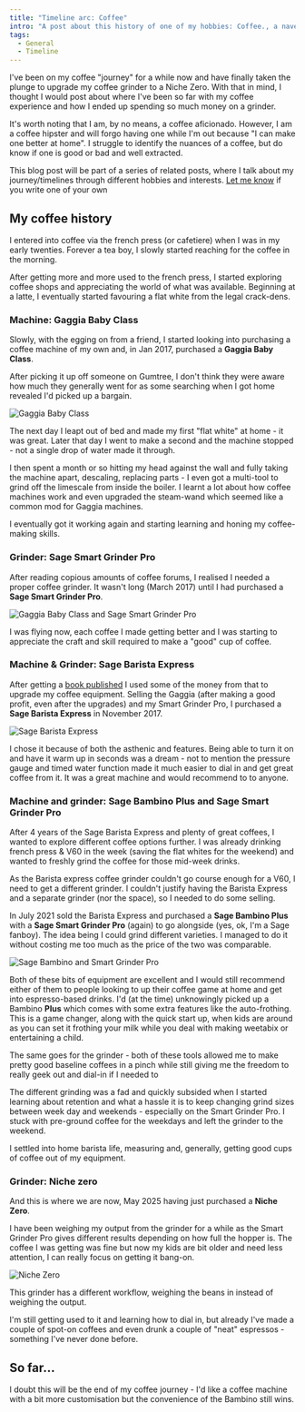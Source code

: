 ```yaml
---
title: "Timeline arc: Coffee"
intro: "A post about this history of one of my hobbies: Coffee., a navel-gazing meander of coffee machines & grinders"
tags:
  - General
  - Timeline
---
```



I've been on my coffee "journey" for a while now and have finally taken the plunge to upgrade my coffee grinder to a Niche Zero. With that in mind, I thought I would post about where I've been so far with my coffee experience and how I ended up spending so much money on a grinder.

It's worth noting that I am, by no means, a coffee aficionado. However, I am a coffee hipster and will forgo having one while I'm out because "I can make one better at home". I struggle to identify the nuances of a coffee, but do know if one is good or bad and well extracted.

<div class="info">This blog post will be part of a series of related posts, where I talk about my journey/timelines through different hobbies and interests. <a href="/contact/">Let me know</a> if you write one of your own</div>


## My coffee history

I entered into coffee via the french press (or cafetiere) when I was in my early twenties. Forever a tea boy, I slowly started reaching for the coffee in the morning.

After getting more and more used to the french press, I started exploring coffee shops and appreciating the world of what was available. Beginning at a latte, I eventually started favouring a flat white from the legal crack-dens.

### Machine: Gaggia Baby Class

Slowly, with the egging on from a friend, I started looking into purchasing a coffee machine of my own and, in Jan 2017, purchased a **Gaggia Baby Class**.

After picking it up off someone on Gumtree, I don't think they were aware how much they generally went for as some searching when I got home revealed I'd picked up a bargain.

![Gaggia Baby Class](/assets/img/content/timeline-arc-coffee/gaggia-baby.jpg)

The next day I leapt out of bed and made my first "flat white" at home - it was great. Later that day I went to make a second and the machine stopped - not a single drop of water made it through.

I then spent a month or so hitting my head against the wall and fully taking the machine apart, descaling, replacing parts - I even got a multi-tool to grind off the limescale from inside the boiler. I learnt a lot about how coffee machines work and even upgraded the steam-wand which seemed like a common mod for Gaggia machines.

I eventually got it working again and starting learning and honing my coffee-making skills.

### Grinder: Sage Smart Grinder Pro

After reading copious amounts of coffee forums, I realised I needed a proper coffee grinder. It wasn't long (March 2017) until I had purchased a **Sage Smart Grinder Pro**.

![Gaggia Baby Class and Sage Smart Grinder Pro](/assets/img/content/timeline-arc-coffee/gaggia-and-sage.jpg)

I was flying now, each coffee I made getting better and I was starting to appreciate the craft and skill required to make a "good" cup of coffee.

### Machine & Grinder: Sage Barista Express

After getting a [book published](blog/how-i-wrote-a-book-the-writing-process-from-one-of-our-developers/) I used some of the money from that to upgrade my coffee equipment. Selling the Gaggia (after making a good profit, even after the upgrades) and my Smart Grinder Pro, I purchased a **Sage Barista Express** in November 2017.

![Sage Barista Express](/assets/img/content/timeline-arc-coffee/sage-barista-express.jpg)

I chose it because of both the asthenic and features. Being able to turn it on and have it warm up in seconds was a dream - not to mention the pressure gauge and timed water function made it much easier to dial in and get great coffee from it. It was a great machine and would recommend to to anyone.

### Machine and grinder: Sage Bambino Plus and Sage Smart Grinder Pro

After 4 years of the Sage Barista Express and plenty of great coffees, I wanted to explore different coffee options further. I was already drinking french press & V60 in the week (saving the flat whites for the weekend) and wanted to freshly grind the coffee for those mid-week drinks.

As the Barista express coffee grinder couldn't go course enough for a V60, I need to get a different grinder. I couldn't justify having the Barista Express and a separate grinder (nor the space), so I needed to do some selling.

In July 2021 sold the Barista Express and purchased a **Sage Bambino Plus** with a **Sage Smart Grinder Pro** (again) to go alongside (yes, ok, I'm a Sage fanboy). The idea being I could grind different varieties. I managed to do it without costing me too much as the price of the two was comparable.

![Sage Bambino and Smart Grinder Pro](/assets/img/content/timeline-arc-coffee/bambino-and-sgp.jpg)

Both of these bits of equipment are excellent and I would still recommend either of them to people looking to up their coffee game at home and get into espresso-based drinks. I'd (at the time) unknowingly picked up a Bambino **Plus** which comes with some extra features like the auto-frothing. This is a game changer, along with the quick start up, when kids are around as you can set it frothing your milk while you deal with making weetabix or entertaining a child.

The same goes for the grinder - both of these tools allowed me to make pretty good baseline coffees in a pinch while still giving me the freedom to really geek out and dial-in if I needed to

The different grinding was a fad and quickly subsided when I started learning about retention and what a hassle it is to keep changing grind sizes between week day and weekends - especially on the Smart Grinder Pro. I stuck with pre-ground coffee for the weekdays and left the grinder to the weekend.

I settled into home barista life, measuring and, generally, getting good cups of coffee out of my equipment.

### Grinder: Niche zero

And this is where we are now, May 2025  having just purchased a **Niche Zero**.

I have been weighing my output from the grinder for a while as the Smart Grinder Pro gives different results depending on how full the hopper is. The coffee I was getting was fine but now my kids are bit older and need less attention, I can really focus on getting it bang-on.

![Niche Zero](/assets/img/content/timeline-arc-coffee/niche-zero.jpg)

This grinder has a different workflow, weighing the beans in instead of weighing the output.

I'm still getting used to it and learning how to dial in, but already I've made a couple of spot-on coffees and even drunk a couple of "neat" espressos - something I've never done before.

## So far...

I doubt this will be the end of my coffee journey - I'd like a coffee machine with a bit more customisation but the convenience of the Bambino still wins.
